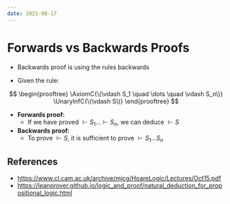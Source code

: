 ```yaml
---
date: 2021-08-17
---
```


# Forwards vs Backwards Proofs

- Backwards proof is using the rules backwards

- Given the rule:

$$
\begin{prooftree}
  \AxiomC{\(\vdash S_1 \quad \dots \quad \vdash S_n\)}
  \UnaryInfC{\(\vdash S\)}
\end{prooftree}
$$

- **Forwards proof:**
  - If we have proved $\vdash S_1 \dots \vdash S_n$, we can deduce $\vdash S$
- **Backwards proof:**
  - To prove $\vdash S$, it is sufficient to prove $\vdash S_1 \dots S_n$

## References

- https://www.cl.cam.ac.uk/archive/mjcg/HoareLogic/Lectures/Oct15.pdf
- https://leanprover.github.io/logic_and_proof/natural_deduction_for_propositional_logic.html
